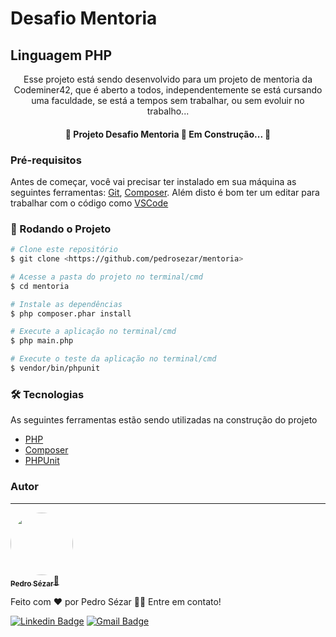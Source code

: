 # Desafio Mentoria

## Linguagem PHP

<p align="center">Esse projeto está sendo desenvolvido para um projeto de mentoria da Codeminer42, que é aberto a todos, independentemente se está cursando uma faculdade, se está a tempos sem trabalhar, ou sem evoluir no trabalho...</p>

<h4 align="center">
	🚧 Projeto Desafio Mentoria 🚀 Em Construção... 🚧
</h4>

### Pré-requisitos

Antes de começar, você vai precisar ter instalado em sua máquina as seguintes ferramentas:
[Git](https://git-scm.com), [Composer](https://getcomposer.org).
Além disto é bom ter um editar para trabalhar com o código como [VSCode](https://code.visualstudio.com)

### 🎲 Rodando o Projeto

```bash
# Clone este repositório
$ git clone <https://github.com/pedrosezar/mentoria>

# Acesse a pasta do projeto no terminal/cmd
$ cd mentoria

# Instale as dependências
$ php composer.phar install

# Execute a aplicação no terminal/cmd
$ php main.php

# Execute o teste da aplicação no terminal/cmd
$ vendor/bin/phpunit
```

### 🛠 Tecnologias

As seguintes ferramentas estão sendo utilizadas na construção do projeto

- [PHP](https://www.php.net/)
- [Composer](https://getcomposer.org/)
- [PHPUnit](https://phpunit.de/)

### Autor
---

<a href="#">
 <img style="border-radius: 50%;" src="https://avatars.githubusercontent.com/u/58284302?v=4" width="100px;" alt=""/>
 <br />
 <sub><b>Pedro Sézar</b></sub>🚀</a>


Feito com ❤️ por Pedro Sézar 👋🏽 Entre em contato!

[![Linkedin Badge](https://img.shields.io/badge/-Pedro-blue?style=flat-square&logo=Linkedin&logoColor=white&link=https://www.linkedin.com/in/pedro-sézar-1783b0140/)](https://www.linkedin.com/in/pedro-sézar-1783b0140/) 
[![Gmail Badge](https://img.shields.io/badge/-pedrosezar@gmail.com-c14438?style=flat-square&logo=Gmail&logoColor=white&link=mailto:pedrosezar@gmail.com)](mailto:pedrosezar@gmail.com)
